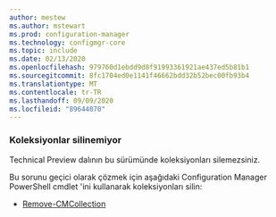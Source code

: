 ```yaml
---
author: mestew
ms.author: mstewart
ms.prod: configuration-manager
ms.technology: configmgr-core
ms.topic: include
ms.date: 02/13/2020
ms.openlocfilehash: 979760d1ebdd9d8f91993361921ae437ed5b81b1
ms.sourcegitcommit: 8fc1704ed0e1141f46662bdd32b52bec00fb93b4
ms.translationtype: MT
ms.contentlocale: tr-TR
ms.lasthandoff: 09/09/2020
ms.locfileid: "89644070"
---
```

### <a name="cant-delete-collections"></a><a name="ki_coll"></a> Koleksiyonlar silinemiyor

<!--6245446-->
Technical Preview dalının bu sürümünde koleksiyonları silemezsiniz.

Bu sorunu geçici olarak çözmek için aşağıdaki Configuration Manager PowerShell cmdlet 'ini kullanarak koleksiyonları silin:

- [Remove-CMCollection](/powershell/module/configurationmanager/remove-cmcollection)